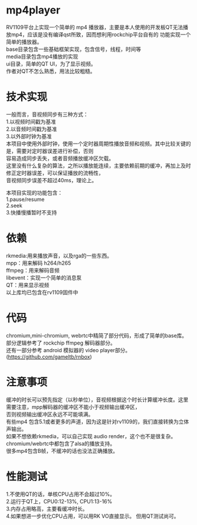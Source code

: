 # mp4player  
RV1109平台上实现一个简单的 mp4 播放器，主要是本人使用的开发板QT无法播放mp4，应该是没有编译qst所致，因而想利用rockchip平台自有的
功能实现一个简单的播放器。  
base目录包含一些基础框架实现，包含信号，线程，时间等  
media目录包含mp4播放的实现  
ui目录，简单的QT UI，为了显示视频。  
作者对QT不怎么熟悉，用法比较粗糙。  

# 技术实现  
一般而言，音视频同步有三种方式：  
1.以视频时间戳为基准  
2.以音频时间戳为基准  
3.以外部时钟为基准  
本项目中使用外部时钟，使用一个定时器周期性播放音频和视频。其中比较关键的是，需要对定时器误差进行补偿，否则  
容易造成同步丢失，或者音频播放缓冲区欠载。  
这里没有什么复杂的算法，之所以播放能连续，主要依赖前期的缓冲，再加上及时修正定时器误差，可以保证播放的流畅性，  
音视频同步误差不超过40ms，理论上。  

本项目实现的功能包含：  
1.pause/resume  
2.seek  
3.快播慢播暂时不支持

# 依赖
rkmedia:用来播放声音，以及rga的一些东西。  
mpp：用来解码 h264/h265  
ffmpeg：用来解码音频  
libevent：实现一个简单的消息泵  
QT：用来显示视频  
以上库均已包含在rv1109固件中  

# 代码  
chromium,mini-chromium, webrtc中精简了部分代码，形成了简单的base库。  
部分逻辑参考了 rockchip ffmpeg 解码器部分。  
还有一部分参考 android 模拟器的 video player部分。(https://github.com/gameltb/rnbox)  

# 注意事项  
缓冲的时长可以预先指定（以秒单位），音视频根据这个时长计算缓冲长度。这里需要注意，mpp解码器的缓冲区不能小于视频输出缓冲区，  
否则视频输出缓冲区永远不可能填满。  
有些mp4 包含5.1或者更多的声道，因为这是针对rv1109的，我们直接转换为立体声输出。  
如果不想依赖rkmedia，可以自己实现 audio render，这个也不是很复杂。 chromium/webrtc中都包含了alsa的播放支持。  
很多mp4包含B帧，不缓冲的话也没法正确播放。  

# 性能测试  
1.不使用QT的话，单核CPU占用不会超过10%。  
2.运行于QT上，CPU0:12-13%, CPU1:13-16%  
3.内存占用略高，主要看缓冲时长。  
4.如果想进一步优化CPU占用，可以用RK VO直接显示。 但用QT测试尚可。  
